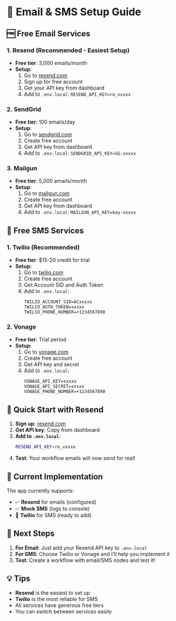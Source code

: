 # 📧 Email & SMS Setup Guide

## 🆓 Free Email Services

### 1. Resend (Recommended - Easiest Setup)

- **Free tier**: 3,000 emails/month
- **Setup**:
  1. Go to [resend.com](https://resend.com)
  2. Sign up for free account
  3. Get your API key from dashboard
  4. Add to `.env.local`: `RESEND_API_KEY=re_xxxxx`

### 2. SendGrid

- **Free tier**: 100 emails/day
- **Setup**:
  1. Go to [sendgrid.com](https://sendgrid.com)
  2. Create free account
  3. Get API key from dashboard
  4. Add to `.env.local`: `SENDGRID_API_KEY=SG.xxxxx`

### 3. Mailgun

- **Free tier**: 5,000 emails/month
- **Setup**:
  1. Go to [mailgun.com](https://mailgun.com)
  2. Create free account
  3. Get API key from dashboard
  4. Add to `.env.local`: `MAILGUN_API_KEY=key-xxxxx`

## 📱 Free SMS Services

### 1. Twilio (Recommended)

- **Free tier**: $15-20 credit for trial
- **Setup**:
  1. Go to [twilio.com](https://twilio.com)
  2. Create free account
  3. Get Account SID and Auth Token
  4. Add to `.env.local`:
     ```
     TWILIO_ACCOUNT_SID=ACxxxxx
     TWILIO_AUTH_TOKEN=xxxxx
     TWILIO_PHONE_NUMBER=+1234567890
     ```

### 2. Vonage

- **Free tier**: Trial period
- **Setup**:
  1. Go to [vonage.com](https://vonage.com)
  2. Create free account
  3. Get API key and secret
  4. Add to `.env.local`:
     ```
     VONAGE_API_KEY=xxxxx
     VONAGE_API_SECRET=xxxxx
     VONAGE_PHONE_NUMBER=+1234567890
     ```

## 🚀 Quick Start with Resend

1. **Sign up**: [resend.com](https://resend.com)
2. **Get API key**: Copy from dashboard
3. **Add to `.env.local`**:
   ```bash
   RESEND_API_KEY=re_xxxxx
   ```
4. **Test**: Your workflow emails will now send for real!

## 🔧 Current Implementation

The app currently supports:

- ✅ **Resend** for emails (configured)
- ✅ **Mock SMS** (logs to console)
- 🔄 **Twilio** for SMS (ready to add)

## 📝 Next Steps

1. **For Email**: Just add your Resend API key to `.env.local`
2. **For SMS**: Choose Twilio or Vonage and I'll help you implement it
3. **Test**: Create a workflow with email/SMS nodes and test it!

## 💡 Tips

- **Resend** is the easiest to set up
- **Twilio** is the most reliable for SMS
- All services have generous free tiers
- You can switch between services easily
